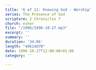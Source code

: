 ```yaml
---
title: '6 of 11: Knowing God - Worship'
series: The Presence of God
scripture: 2 Chronicles 7
church: esher
file: "/1996/1996-10-27.mp3"
excerpt: ''
summary: ''
duration: '34:06'
length: "49614070"
date: 1996-10-27T12:00:00+01:00
category: ''

---
```

